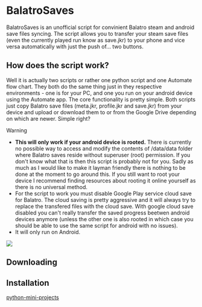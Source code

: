 # BalatroSaves
BalatroSaves is an unofficial script for convinient Balatro steam and android save files syncing. The script allows you to transfer your steam save files (even the currently played run know as save.jkr) to your phone and vice versa automatically with just the push of... two buttons.
## How does the script work?
Well it is actually two scripts or rather one python script and one Automate flow chart. They both do the same thing just in they respective environments - one is for your PC, and one you run on your android device using the Automate app.
The core functionality is pretty simple. Both scripts just copy Balatro save files (meta.jkr, profile.jkr and save.jkr) from your device and upload or download them to or from the Google Drive depending on which are newer. Simple right?

> [!WARNING]
> * **This will only work if your android device is rooted.** There is currently no possible way to access and modify the contents of /data/data folder where Balatro saves reside without superuser (root) permission. If you don't know what that is then this script is probably not for you. Sadly as much as I would like to make it layman friendly there is nothing to be done at the moment to go around this. If you still want to root your device I recommend finding resources about rooting it online yourself as there is no universal method.
> * For the script to work you must disable Google Play service cloud save for Balatro. The cloud saving is pretty aggressive and it will always try to replace the transfered files with the cloud save. With google cloud save disabled you can't really transfer the saved progress beetwen android devices anymore (unless the other one is also rooted in which case you should be able to use the same script for android with no issues).
> * It will only run on Android.

![](https://raw.githubusercontent.com/kapi2289/vulcan-api/master/docs/source/_static/registered.png)
## Downloading

## Installation


[python-mini-projects](https://github.com/Python-World/python-mini-projects)
